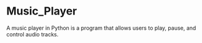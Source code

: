 # Music_Player
A music player in Python is a program that allows users to play, pause, and control audio tracks.
